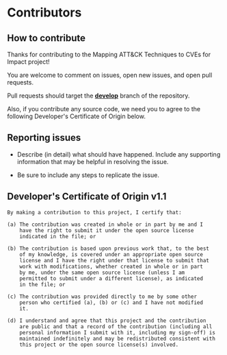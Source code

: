 # Contributors

## How to contribute

Thanks for contributing to the Mapping ATT&CK Techniques to CVEs for Impact project!

You are welcome to comment on issues, open new issues, and open pull requests.

Pull requests should target the **[develop](https://github.com/center-for-threat-informed-defense/adversary_emulation_library/tree/develop)** branch of the repository.

Also, if you contribute any source code, we need you to agree to the following Developer's Certificate of Origin below.

## Reporting issues
  
* Describe (in detail) what should have happened. Include any supporting information that may be helpful in resolving the issue.
  
* Be sure to include any steps to replicate the issue.

## Developer's Certificate of Origin v1.1

```
By making a contribution to this project, I certify that:

(a) The contribution was created in whole or in part by me and I
    have the right to submit it under the open source license
    indicated in the file; or

(b) The contribution is based upon previous work that, to the best
    of my knowledge, is covered under an appropriate open source
    license and I have the right under that license to submit that
    work with modifications, whether created in whole or in part
    by me, under the same open source license (unless I am
    permitted to submit under a different license), as indicated
    in the file; or

(c) The contribution was provided directly to me by some other
    person who certified (a), (b) or (c) and I have not modified
    it.

(d) I understand and agree that this project and the contribution
    are public and that a record of the contribution (including all
    personal information I submit with it, including my sign-off) is
    maintained indefinitely and may be redistributed consistent with
    this project or the open source license(s) involved.
```
